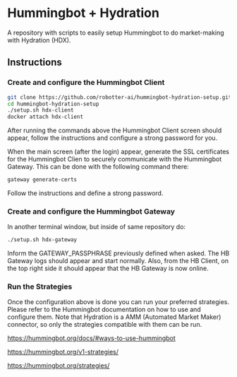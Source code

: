 # Hummingbot + Hydration
A repository with scripts to easily setup Hummingbot to do market-making with Hydration (HDX).

## Instructions

### Create and configure the Hummingbot Client

```sh
git clone https://github.com/robotter-ai/hummingbot-hydration-setup.git
cd hummingbot-hydration-setup
./setup.sh hdx-client
docker attach hdx-client
```

After running the commands above the Hummingbot Client screen should appear, follow the instructions and configure a strong password for you.

When the main screen (after the login) appear, generate the SSL certificates for the Hummingbot Clien to securely communicate with the Hummingbot Gateway. This can be done with the following command there:

```sh
gateway generate-certs
```

Follow the instructions and define a strong password.

### Create and configure the Hummingbot Gateway

In another terminal window, but inside of same repository do:

```sh
./setup.sh hdx-gateway
```

Inform the GATEWAY_PASSPHRASE previously defined when asked.
The HB Gateway logs should appear and start normally.
Also, from the HB Client, on the top right side it should appear that the HB Gateway is now online.

### Run the Strategies

Once the configuration above is done you can run your preferred strategies.
Please refer to the Hummingbot documentation on how to use and configure them.
Note that Hydration is a AMM (Automated Market Maker) connector, so only the strategies compatible with them can be run.

https://hummingbot.org/docs/#ways-to-use-hummingbot

https://hummingbot.org/v1-strategies/

https://hummingbot.org/strategies/
